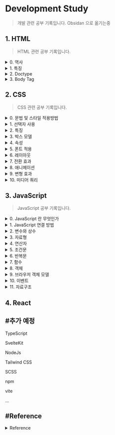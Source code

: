 # Development Study
> 개발 관련 공부 기록입니다.
> Obsidan 으로 옮기는중

## 1. HTML
> HTML 관련 공부 기록입니다.

<details>
<summary>0. 역사</summary>
<br>

| version   | year | contents |
|-----------|------|----------|
| HTML 1.0  | 1991 |팀 버나스리(Tim Berners-Lee)가 발표한 최초의 HTML|
| HTML 2.0  | 1995 |국제 표준으로 제정된 최초의 HTML|
| HTML 3.2  | 1997 |W3C에 의해 제정된 최초의 HTML|
| HTML 4.01 | 1999 |Stylesheet 지원|
| XHTML 1.0 | 2000 |확장성 있는 HTML+XML|
| HTML 5    | 2014 |간결한 코드|

<br>
</details>

<details>
<summary>1. 특징</summary>

>HTML : HyperText Markup Language 의 약자, 태그와 속성으로 구성

- 태그 : HTML 문법을 이루는 가장 작은 단위, 요소(element)와 같은 의미

        홑화살괄호(<>) 사이 태그명 입력
        시작 태그(<>), 종료 태그(</>)의 한 쌍으로 구성
        시작태그에는 속성명과 속성 값이 올 수 있음

        * 빈 태그(Empty Tag) : 시작 태그만 가짐
            - <img>,<br>,<hr> 등

- 속성 : 태그의 의미나 기능을 보충 (속성명은 소문자 권장)

        - class : 같은 유형의 태그를 분류 (CSS .)

        - id : 태그에 유일한 이름 지정, 단 하나의 요소에만 지정 (CSS #, 우선적용)

- 상속 : 태그 위치에 따라 부모, 자식 형제 관계가 형성되며 CSS에 영향을 미침

- 콘텐츠 레벨 요소 :

        - 블록 : 부모 요소의 전체 공간을 차지

        - 인라인 : 콘텐츠의 흐름을 끊지 않고, 요소를 구성하는 태그에 할당된 공간만 차지


<br>
</details>

<details>
<summary>2. Doctype</summary>

>문서형 정의(Document Type Definition)
    
- 사용 목적

        - 다양한 브라우저가 HTML 문서를 동일하게 인식하기 위함
        - 문서간 호환성 향상
        - 미 기입시 Quirks Mode(비표준모드) 상태로 렌더링

- DOCTYPE 선언과 Head 태그 및 속성
    - HTML 4.01 (SGML 기반으로 DTD 참조 필요)
        
            1.최상위 엘리먼트 네임 (Root Element Name)
                * HTML
            2.국제적,공용 || 내부적,제한용 (Public || SYSTEM)
                * Public
            3.ISO공인인증기관 || ISO비공인인증기관 ("+" || "-")
            4.기관명
                *  W3C : 비공인 인증기관
            5.DTD 타입
                - Strict : W3C 권장 문서 타입 (문법을 정확하게 준수하지 않으면 오류)
                    * center, iframe, 새창 띄우기 등 제한
                - Transitional : 호환성 위한 중간단계 문서 타입 (문법에 오류가 있어도 허용)
                - Frameset : Frameset 사용을 위한 태그,속성 추가한 문서 타입 (현재 거의 사용 X)
            6.인코딩언어(ISO)
            7.DTD 참조 문서

    - HTML 5 (최소한의 코드 작성 기반)

            <!DOCTYPE html> 
            <html>
                <head> : 메타데이터 정의 영역
                    <meta> : 항상 head 내부 위치
                        속성
                            - charset : 인코딩 방식 명시 (HTML5에서 추가된 속성)
                                * UTF-8
                            - content : name/http-equiv 속성 관련 값
                            - http-equiv : Http 헤더 제공, 반드시 content 속성이 함께 명시되어야 함
                                * content-type : 인코딩 방식
                                * default-style : 우선 적용 스타일 시트
                                * refresh : 문서 새로고침 간격(리다이렉트)
                                * X-UA-Compatible : 최신 표준엔진 렌더링
                            - name :
                                * application-name : 웹 어플리케이션 이름 정의
                                * author : 문서 저자 정의
                                * description : 웹 페이지 설명
                                * generator : 저작 도구
                                * keywords : 검색 엔진 키워드
                                * viewport : 뷰포트 설정
                                    content
                                        * user-scalable=no : 사용자의 확대보기 허용 여부(yes/no)
                                        * intial-scale=1.0 : 페이지 로딩시 확대비율
                                        * maximum-scale=1.0 : 최대 확대 비율
                                        * minimum-scale=1.0 : 최소 축소 비율
                                        * width=device-width : 플랫폼 가로 크기에 맞춤, 수치를 넣으면 그 수치에 맞게 맞춰짐
                                        * target-densitydpi=medium-dpi : dpi([dots per inch])
                            * HTML5 미지원 속성
                                - scheme : content 속성 해석 스키마 

                    <title> : HTML 문서 제목 지정 (존재하지 않을 경우 HTML 유효성 검사 통과 X)
                                * title이 여러개 일 경우 검색엔진 신뢰성 하락
                                * 툴바, 즐겨찾기, 결과페이지 제목

                    <link> : 외부 소스 관계 정의
                        속성
                            - crossorigin : CORS 요청 처리방식
                                * anonymous : 인증정보 전송 X
                                * use-credentials : 인증정보(쿠키, X.609 인증서, HTTP Basic 인증) 전송
                            - href : 외부 URL
                            - media : 미디어, 장치
                            - type : 미디어 타입
                            - rel : 필수속성, 외부 리소스 연관 관계 명시
                                * alternate : 해당 문서의 대체 버전 링크
                                * author : 문서의 저자
                                * dns-prefetch : DNS 확인 작업 미리 수행
                                * help : 도움말
                                * icon : 아이콘
                                * license : 저작권 정보
                                * next : 다음문서 링크
                                * pingback : 핑백서버 주소
                                * preconnect : 브라우저가 대상 리소스 원본에 미리 연결
                                * prefetch : 브라우저가 대상 리소스를 미리 캐시 (비표준)
                                * preload/preload : 탐색에 사용될 리소스 미리 캐시 (preload : 우선순위 적용)
                                    * as : 콘텐츠 유형 지정
                                * prev : 이전문서 링크
                                * search : 검색 리소스
                                * stylesheet : 스타일시트 (CSS)
                            - sizes : rel="icon"일 경우 크기 설정
                                * 높이 x 너비
                                * any
                            * HTML5 미지원 속성
                                - charset
                                - rev
                                - target

                    <style> : HTML 문서 스타일 정보 정의 (CSS)
                        속성
                            - media
                            - type

                    <script> : 클라이언트 사이드 스크립트 정의 (JavaScript)
                        속성
                            * 외부 스크립트 참조시 사용가능
                                - async : 비동기 실행 (HTML 5 추가)
                                - charset : 인코딩 방식
                                - defer : 페이징 파싱 후 스크립트 실행
                            - scr : 외부 스크립트 파일 URL
                            - type : 미디어 타입
                            * HTML5 미지원 속성
                                -xml:space
                </head>

                <body> : HTML 모든 컨텐츠 영역 정의, 단 하나만 존재 가능
                    * HTML5에서는 body의 모든 속성을 지원하지 않음
                        -alink
                        -background
                        -bgcolor
                        -link
                        -text
                        -vlink
                </body>
            </html>

- Doctype 선언 종류
    * HTML 4.01 Strict
        
            <!DOCTYPE HTML PUBLIC "-//W3C//DTD HTML 4.01//EN" "http://www.w3.org/TR/html4/strict.dtd">
    * HTML 4.01 Transitional
        
            <!DOCTYPE HTML PUBLIC "-//W3C//DTD HTML 4.01 Transitional//EN" "http://www.w3.org/TR/html4/loose.dtd">
    * HTML 4.01 Frameset
        
            <!DOCTYPE HTML PUBLIC "-//W3C//DTD HTML 4.01 Frameset//EN" http://www.w3.org/TR/html4/frameset.dtd">
    * XHTML 1.0 Strict
        
            <!DOCTYPE html PUBLIC "-//W3C//DTD XHTML 1.0 Strict//EN" "http://www.w3.org/TR/xhtml1/DTD/xhtml1-strict.dtd">
    * XHTML 1.0 Transitional
        
            <!DOCTYPE html PUBLIC "-//W3C//DTD XHTML 1.0 Transitional//EN" "http://www.w3.org/TR/xhtml1/DTD/xhtml1-transitional.dtd">
    * XHTML 1.0 Frameset
        
            <!DOCTYPE html PUBLIC "-//W3C//DTD XHTML 1.0 Frameset//EN" "http://www.w3.org/TR/xhtml1/DTD/xhtml1-frameset.dtd">
    * XHTML 1.1
        
            <!DOCTYPE html PUBLIC "-//W3C//DTD XHTML 1.1//EN" "http://www.w3.org/TR/xhtml11/DTD/xhtml11.dtd">
    * HTML5
        
            <!DOCTYPE html>
</details>

<details>
<summary>3. Body Tag</summary>

- 텍스트

        <hn> : 제목, 주제 텍스트 표현
            <h1> ~ <h6> 순으로 중요도 설정
                * 검색엔진의 경우 <h1>부터 단계적으로 검색하며 
                  중간 단계가 없을 경우 검색종료
                  따라서 숫자를 순차적으로 사용해야함

        <p> : 본문의 문단

        <br> : 줄 바꿈

        <strong> : 텍스트 의미 강조, 중첩 가능

        <em> : 글자 기울임

        <ins> : 밑줄

        <del> : 취소선

        <sub> : 아래 첨자

        <sup> : 위 첨자

- 인용구

        <blockquote> : 출처에서 인용한 텍스트
        
        <q> : 짧은 인용문

        * 속성
                cite : 출처 경로

- 그룹

        <div> : 블록 요소 그룹

        <span> : 인라인 요소 그룹

- 목록

        <ul> : 비순서형 목록
            <li> : 목록 내용

        <ol> : 순서형 목록
            <li> : 목록 내용

        <dl> : 정의형 목록
            <dt>용어
            <dd>용어 설명

- 링크와 이미지

        <a> : 링크 생성
            * 속성
                - href : 경로
                    * 불분명한 경로시 href="#"
                - target : 연결 방식
                    _blank : 새 창으로 열림
                    _parent
                    _sefl
                    _top
                - title : 링크 설명

        <img> : 이미지 객체 삽입
            * 속성
                - src : 이미지 경로
                    * 경로 기준 (상대 경로)
                        ./ : 현재 폴더
                        ../ : 상위 폴더
                - alt : 이미지 설명
                    * 웹 접근성 보장

- 폼

        <form> : 폼 양식
            * 속성
                - action : 상호작용할 서버 URL
                - method : 송신 방식
                    * get : 보안 요구 X
                    * post : 보안 요구 정보
        
        <input> : 사용자 입력 정보(id,password) 요소 생성
            * 속성
                - type : 상호작용 요소 종류, 필수 속성
                    * text
                    * password
                    * tel
                    * number
                    * url
                    * search
                    * email
                    * checkbox
                    * radio : 라디오 박스
                    * file : 파일 업로드
                    * button
                    * image : 이미지 버튼, src 속성 사용
                    * hidden
                    * date
                    * datetime-local
                    * month
                    * week
                    * time
                    * range
                    * color
                    * submit
                    * reset
                - name : 서버에 전송될 요소의 이름
                - value : 초깃값

        <textarea> : 여러 줄의 입력 요소
            * 콘텐츠 영역에 초깃값 정의

        <label> : 상호작용 요소에 이름 생성
            * 스크린 리더기 식별 능력 향상 -> 웹 접근성 향상
            * 속성
                - for : 이름
                    => label for 속성과 input id 이름을 같은 값으로 설정

        <fieldset> : 박스 모양의 테두리 생성
            <legend> : 그룹 이름

        <select> : 콤보박스 생성
            * 속성
                - size : 화면 노출 항목 개수
                - multiple : 다중 선택
                - selected : 기본 선택 항목
            <optgruop> : 항목 그룹화
                <option> : 항목
                    * 속성
                        - value : 서버에 전송할 값, 미입력시 텍스트 값 전송
        
        <button> : 버튼 생성
            * input 과 달리 이미지, 태그 포함 가능
            * 속성
                - type 
                    * submit
                    * reset
                    * button

        * 추가 속성
            - disabled : 비활성화
            - readonly : 읽기 전용 (서버에 값 전송)
            - maxlength : 입력 글자 수 제한
            - checked : 요소를 선택된 상태로 표시(checkbox, radio)
            - placeholder : 입력 요소의 힌트

- 표(table)

        <table>
            <caption> : 표 제목
            <col> : 1개의 열 그룹화
            <colgroup> : 2개 이상의 열 그룹화
                * span : [값 = 그룹화 열 개수]
                * 병합과 다름 (주로 스타일 설정)
            <thead>
                <tr> : 행 생성 
                    <th> : 제목 열 생성
            <tfoot>
            <tbody>
                <tr>
                    <td> : 내용 열 생성
            
            *<thead>, <tfoot>, <tbody> => 웹 접근성 향상

        * 속성
            - rowspan / colspan : 셀 병합, [값 = 병합할 셀 개수]
            - scope : 웹 접근성 향상
                * row / col
                * rowgroup / colgroup

- 멀티미디어

        <audio>
            <source src="#" type="audio/wav">
            <source src="#" type="audio/mp3">
            ...

        <video>
            <source>

        * 속성
            - src
            - type : 미디어 타입
                * 웹 지원 형식을 설정 가능 => 웹 접근성 향상
            - controls : 컨트롤 패널

- 시맨틱 태그

        검색 엔진에 맞춰 웹 구조화

        <header>, <nav>, <section>, <article>, <aside>, <footer>, <main> 

* 글로벌 속성

        - class
        - id
        - style
        - title : 추가 정보 (커서를 대면 툴팁 정보 표시)
        - lang
        - hidden : 화면에서 감춤
        - data-* : 커스텀 속성
</details>

## 2. CSS
> CSS 관련 공부 기록입니다.

<details>
<summary>0. 문법 및 스타일 적용방법</summary>

- 형식

        선택자 { 속성 : 값; }

- 적용 방법
    - 내부 스타일 시트

            <style>

            </style>

    - 외부 스타일 시트

            <link rel="stylesheet href="파일경로.css">

    - 인라인 시트

            <태그 style="css 코드">

</details>


<details>
<summary>1. 선택자 사용</summary>

- 전체 선택자

        * {
            /* code */
        }

- 태그 선택자

        태그명 {
            /* code */
        }

- 아이디 선택자

        #id속성{
            /* code */
        }

- 클래스 선택자
        
        .class{
            /* code */
        }
    
- 기본 속성 선택자

        [속성=값]{
            /* code */
        }

        * 아이디, 태그 선택자와 함께 사용가능
        * 값에는 문자열이 올 수 있음

- 조합 선택자
    - 그룹 선택자

            선택자1, 선택자2, ... {
                /* code */
            }

    - 자식 선택자

            부모 선택자 > 자식 선택자 {
                /* code */
            }

    - 하위 선택자

            선택자1 선택자2 ... {
                /* code */
            }

    - 인접 형제 선택자

            이전 선택자 + 대상 선택자 {
                /* code */
            }

    - 일반 형제 선택자

            이전 선택자 ~ 대상 선택자 {
                /* code */
            }

- 가상 요소 선택자
    
            기준 선택자 :: 가상 요소 선택자 {
                /* code */
            }

    
    * 종류
        
            ::before : 콘텐츠 앞의 공간
            ::after : 콘텐츠 뒤의 공간

- 가상 클래스 선택자    
            
            기준 선택자 : 가상 클래스 선택자 {
                /* code */
            }
    * 종류
        - 링크

                :link : 한번도 방문하지 않은 링크일 때
                :visited : 한 번 이상 방문한 링크일 때
        - 동적
                
                :hover : 요소에 마우스를 올릴 때
                :active : 요소를 마우스로 클릭하는 동안
        - 입력

                :focus : 입력 요소(input, textarea)에 커서 활성화시
                :checked : 체크박스 표시될 경우
                :disabled : 상호작용 요소 비활성화시
                :enabled : 상호작용 요소 활성화시
        - 구조적 가상클래스

                E:first-child
                E:last-child
                
                E:nth-child(n) : E 요소가 부모 요소의 n번째 자식일 때
                E:nth-last-child(n) : E 요소가 부모 요소의 뒤에서부터 n번째 자식일 때
                
                E:first-of-type
                E:last-of-type

                E:nth-of-type : 부모 요소의 n번째 자식 요소
                E:nth-of-last-type : 부모 요소의 뒤에서부터 n번째 자식 요소
</details>


<details>
<summary>2. 특징</summary>

- 적용 우선순위
    
        기본 스타일 시트보다 사용자 정의 스타일이 우선
        단계적 적용(마지막 스타일만 적용)

- 개별성 규칙

| 선택자           | 예시 | 점수 |
|-----------------|------|-----|
| 전체 선택자      | * |0|
| 태그 선택자      | div, p, h1 |1|
| 가상 요소 선택자 | ::before |1|
| 클래스 선택자    | .box |10|
| 가상 클래스 선택자 | :hover |10|
| 아이디 선택자    | #title |100|
| 인라인 스타일    | style="color:red" | 1000 |
| !important      | color:blue !important; | 10000|

- 상속(inherit)

- 단위
    - 절대 단위

            px(pixel)

    - 상대 단위 

            - % : 상위 요소값의 상대적 크기
            - em : 부모요소 텍스트에 대한 상대적 크기
            - rem : html 태그에 대한 상대적 크기 
                [ html 텍스트 크기 = 16px = 1rem ]
            - vw : 뷰포트 너비에 대한 상대적 크기
            - vh : 뷰포트 높이에 대한 상대적 크기

- 색상
        
        - rgba (red, green, blue, alpha)
        - HEX #RRGGBB
</details>


<details>
<summary>3. 박스 모델 </summary>
<br>
<img
src="https://images.velog.io/images/realryankim/post/6ed03b0b-f9f5-429f-a5e4-debe15c088ed/css-box-model.png"
alt="박스모델"
width=700
height=370><br><br>

- margin : 블록 외부 여백

        * 형식
        - margin-top/right/bottom/left
        - margin : <top> <right> <bottom> <left>
                   <top & bottom> <right & left>
                   < top & right & bottom & left>
        
        * margin collapse : 인접 margin 중 더 큰 값으로 통일
        * margin : auto 일 경우 뷰포트 기준 요소를 센터로 정렬

- border : 테두리

        * 형식
        - border : <width> <style> <color>
            <style>
                * none
                * hidden
                * solid
                * double
                * dotted
                * dashed
                * groove
                * ridge
                * inset
                * outset

- padding : 요소 내부 여백

        * margin 과 형식 동일

- content : 태그 사이에 작성된 내용
        
        * 형식
        - width / height

* width / height 특징

        박스 모델 내 콘텐츠가 없으면 width/height 제대로 적용 X

        웹 브라우저가 화면을 렌더링할 때 border + padding + content 영역의
        모든 너비와 높이를 종합적 계산하여 블록에 할당
        따라서 다음 속성을 사용

        - box-sizing : <속성>
            * 속성
                - content-box
                - border-box : border 너비/높이에 맞게 컨텐츠 영역 조절

* 박스 모델의 성격

        - 블록 : 항상 페이지의 모든 너비를 차지 (줄 바꿈)
            - 적용 가능 속성 : width/height, margin/padding
                * <hn>, <p>, <div>

        - 인라인 : 너비를 콘텐츠 크기만큼 차지
            - 적용 가능 속성 : margin/padding 의 왼쪽,오른쪽 방향
                * <a>, <span>, <strong>
        
        - 인라인 블록 : 너비를 콘텐츠 크기만큼 차지 + 블록의 성격(width/height 적용)
                * <img>

        * 다음 속성으로 변경 가능
        - display: <속성>
            * 속성
                - block
                - inline
                - inline-block

</details>


<details>
<summary>4. 속성</summary>
<br>
<img
src="https://velog.velcdn.com/images/wlgp1335/post/f8b664d2-1a73-4a3c-a6fd-a5fadb590f3a/image.png" 
alt="텍스트 상세" 
width=700
height=370><br><br>

- 텍스트
    - 폰트

            - font-family : <글꼴1>, <글꼴 유형>
                * 글꼴 유형 : 글꼴을 불러오지 못 할 경우 텍스트가 해당 형태로 나타남 => 사용자 경험 유지
                    - serif
                    - sans-serif
                    - monospace
                    - fantasy
                    - cursive
            - font-size : <크기> [초기 값=16px]
            - font-weight : <굵기 숫자(100~900)> | <키워드>
                * 키워드
                    - lighther
                    - normal : 400
                    - bold : 700
                    - bolder
            - font-style : <글꼴 속성>
                * 속성
                    - normal
                    - italic : 이탤릭체
                    - oblique : 기울임꼴
            -font-variant : <속성>
                * 속성
                    - normal
                    - small-caps : 텍스트를 크기가 작은 대문자로 변환
    
    - 스타일

            - text-align : <속성>
                * 속성
                    - left / center / right
                    - justify : 양쪽 정렬(브라우저 크기에 맞춰 텍스트 사이 간격 늘림)
            - text-decoration : <속성>
                * 속성
                    - none
                    - line-through
                    - overline / underline
            - letter-spacing : <자간>
            - line-height : <텍스트 높이>

- 배경 (padding/content)
 
        -background-color : <색상값>
        -background-image : url('이미지 경로')
            * 반드시 배경 너비/높이 지정
            * 이미지 사이즈와 너비/높이가 다를 경우 잘리거나 반복됨
        -background-repeat : <속성>
            * 속성
                - no-repeat
                - repeat-x
                - repeat-y
                - repeat
                - round : 이미지 크기 자동 조절
                - space : 이미지 잘리지 않음
        -background-size : <속성>
            * 속성
                - auto : 이미지 크기 유지
                - cover : 이미지 종횡비 유지하며 크기 조절(배경 크기에 딱 맞게)
                - contain : 이미지 종횡비 유지하며 크기 조절
                            (가로 세로중 한 방향이 맞으면 멈춤, 못 채운 부분 반복)
                - 너비 높이
        -background-position : <x> <y>
            * 속성
                - <x> : left / center / right
                - <y> : top / center / bottom
                - px, %
        -background-attachment : <속성> 이미지 스크롤 형식
            * 속성
                - local : 웹 브라우저와 함께 스크롤
                - scroll : 요소 고정, 브라우저 스크롤
                - fixed : 요소, 브라우저 고정

- 위치
    
        - position : <속성>
            * 속성
                - static : 기본 흐름
                - relative : 기본 흐름 따라 배치하지만 좌표 속성 사용
                    * top / right / bottom / left
                - absolute : 절대 좌표 위치
                    * top / bottom 속성 미 지정시 원래 위치에서 x축으로만 이동
                    * 원래 요소의 공간을 빈 공간으로 인식
                - fixed : 뷰포트 기준 절대 좌표 위치
                - sticky : 일정 좌표까지 기본흐름 이후 fixed

        - z-index : <정수>
            * 나중 요소가 앞에 표시
            * 정수 값이 클 수록 위에 표시
</details>


<details>
<summary>5. 폰트 적용</summary>

- 텍스트 폰트

        - Google Font 등 웹 폰트를 제공하는 사이트에서 @import 하여 사용

- 아이콘 폰트

        - Font Awesome 등 아이콘을 제공하는 사이트에서 라이브러리를 다운받거나
          CDNJS 방식으로 연결 후 아이콘 <i class> 를 복사하여 HTML에 붙여넣음

</details>


<details>
<summary>6. 레이아웃</summary>

- float : 대상 요소를 공중에 띄움(인라인 성격), 대상의 위치를 빈 공간으로 인식

        - float : <속성>
            * 속성
                - none
                - left / right
            * width 미 지정시 콘텐츠 만큼 너비 조절
            * float 으로 지정된 자식 요소는 부모 요소가 인식 X
        
        - clear : <속성> => 이전 요소의 float 속성 해제
            * 속성
                - left / right / both
            * 부모 요소가 float 자식 요소를 인식하는 법
                .container::after{
                    content: "";
                    display: block;
                    clear: both;
                }

- flex : 1차원 방식 레이아웃
    - flex layout

            - display : flex

                * flex 선언된 블록 컨텐츠의 정렬은 다음과 같음
                    - justify-content: center (row)
                    - align-items: center (column)
                    * flex 아닌 경우 -> margin : auto 등으로 적용가능
                    * flex 는 1 줄에 몇 개의 content 가 오는 것을 정의 X
            - flex-direction : <속성>
                * 속성
                    - row : 왼쪽 -> 오른쪽
                    - reow-reverse : 오른쪽 -> 왼쪽
                    - column : 위 -> 아래
                    - coloumn-reverse : 아래 -> 위
            - flex-wrap : <속성> -> 플렉스 아이템이 컨테이너를 벗어날 경우
                * 속성
                    - nowrap : 무시(컨테이너 뚫고 나감)
                    - wrap : 영역을 벗어나면 줄 바꿈
                    - wrap-reverse : wrap의 역 방향으로 줄 바꿈(기본 값일 때 위로 줄이 올라감)
            - flex-flow : <direction> <wrap>
    
    - flex layout 정렬

            - justify-content : <속성> -> 주 축 방향 정렬(row)
                * 속성
                    - flex-start : 주축 방향 시작
                    - flex-end : 주축 방향 끝
                    - center : 중앙
                    - space-between : 플렉스 아이템 간격 균일(양 끝 간격 X)
                    - space-around : 플렉스 아이템 둘레 균일 (한 아이템 양쪽 둘레 균일)
                    - space-evenly : 플렉스 아이템 사이와 양 끝 간격 균일 (IE, edge 동작 X)

            - align-items : <속성> -> 교차 축 방향 정렬 (column)
                * 속성
                    - stretch : 교차축 방향 아이템 너비/높이가 블록 크기에 맞게 확대
                    - flex-start 
                    - flex-end
                    - center
                    - baseline
            - align-content : <속성> -> wrap 속성으로 2줄 이상일 때 사용
            - align-self : <속성> -> 단일 정렬



- grid : 2차원 방식 레이아웃 ( row / column 같이 사용 )
<img
src="./static/images/grid.jpg"
alt="grid"
width=700
height=370>

- grid layout

        - display : grid
            * 해당 속성 지정 요소가 그리드 컨테이너
        
        - grid-template-columns : <1열값> <2열값> ...
        - grid-template-rows : <1행값> <2행값> ...
            * 값으로 행/열의 크기 결정
            * repeat(), minmax() 함수 사용 가능

        - row-gap : <크기>
        - column-gap : <크기>

- grid 정렬

        - align-items : <속성> -> Y축 정렬
            * 속성
                - stretch
                - start
                - center
                - end
        - align-self

        - justify-items : <속성> -> X축 정렬
        - justify-self

        - place-items : <align-items> <justify-items>
        - place-self : <align-self> <justify-self>

- grid 배치

        - grid-template-areas : <이름>
            * 이름 예시
                "header header header"
                "sidebar content content"
                "footer footer footer"
        - grid-area : <행/열 이름>
            * grid-template-area 로 정한 이름을 부여
            * 코드 예시
                #header {
                    grid-area : header
                }

- grid 아이템 배치 

        - grid-column-start : <start grid number>
        - grid-column-end : <end grid number>
            * 그리드 넘버로 구분

        - grid-row-start
        - grid-row-end

        - grid-column : <start> <end> || <start>/span <열 개수>
        - grid-row : <start> <end> || <start>/span <행 개수>

</details>

<details>
<summary>7. 전환 효과</summary>

- Transition : 가상 클래스 선택자 등에 의해 기존 속성 값이 변경

        - transition-property : <속성 값> -> 전환 효과
            * 속성
                - none
                - all
            * 전환 가능한 속성이 정해져 있음
        - transition-duration : <시간> -> 전환 효과 지속 시간
        - transition-delay : <지연 시간>
        - transition-timing-function : <속성> -> 전환 효과의 진행 속도
            * 속성
                - linear : 일정
                - ease : 빨라지다가 느려짐
                - ease-in : 느리다가 점점 빨라짐
                - ease-out : 빠르다가 점점 느려짐
                - ease-in-out : 느리다가 빨라졌다가 느려짐
                - cubic-bezier : 사용자 정의 속도
                    * 개발자 도구에서 속도 조절

</details>


<details>
<summary>8. 애니메이션</summary>

- @keyframes 정의하여 실행

        - @keyframes <키 프레임명>{
            0%{ /* 시작 코드 */ }
            n%{}
            100%{ /* 종료 코드 */ }
            }

        - @keyframes <키 프레임명>{ 
            from{ /* 시작 코드 */ }
            to{ /* 종료 코드 */ }
            }

- 키 프레임명 지정 및 속성

        - animation-name : <키 프레임명>
        - animation-duration : <지속 시간>
            * 키 프레임, 애니메이션 네임, 듀레이션은 필수 (없으면 동작 X)
        - animation-delay : <지연 시간>
        - animation-fill-mode : <속성> -> 애니메이션 종료 시점의 상태 설정
            * 속성
                - none : 
                    실행 전 : 시작 지점 스타일 적용X 대기
                    실행 후 : 실행 전 스타일 적용 상태로 돌아감
                - forwards :
                    실행 전 : 시작 지점 스타일 적용X 대기
                    실행 후 : 종료 지점 스타일 적용 상태로 대기
                - backwards
                    실행 전 : 시작 지점 스타일 적용O 대기
                    실행 후 : 실행 전 스타일 적용 상태로 돌아감
                - both
                    실행 전 : 시작 지점 스타일 적용O 대기
                    실행 후 : 종료 지점 스타일 적용 상태로 대기
        - animation-play-state : <속성> -> 애니메이션 재생 상태 지정 (실행 도중 조작 가능 with JS)
            * 속성
                - paused
                - running
        - animation-diretion : <속성> -> 진행 방향
            * 속성
                - normal : 키 프레임 정의 순서(from -> to)
                - reverse
                - alternate : 홀수 번째 normal, 짝수 번째 reverse
                - alternate-reverse : 홀수 번째 reverse, 짝수 번째 normal
        - animation-timing-function

</details>


<details>
<summary>9. 변형 효과</summary>

- 요소의 크기 변경, 위치 이동, 회전

        - transform : <함수>
            * 함수
                - translate(x,y) : 현 위치에서 x, y 축 만큼 이동
                - translateX(n)
                - translateY(n)

                - scale(x,y) : x, y 축 만큼 확대/축소
                - scaleX(n)
                - scaleY(n)

                - skew(xdeg, ydeg) : x, y 각도 만큼 기울임
                - skewX(deg)
                - skewY(deg)

                - rotate(deg) : deg 만큼 회전
                    * deg > 0 -> 시계방향 회전
                    * deg < 0 -> 반시계방향 회전

- 기준점 변경

        - transform-origin : <x> <y> -> 변형 기준점 변경
            * 속성
                - x : left / center / right
                - y : top / center / bottom

</details>


<details>
<summary>10. 미디어 쿼리</summary>

- 반응형 웹(responsive web)을 만드는 주요 기술

        사이트에 접속하는 미디어 타입, 특징, 해상도에 따라 다른 스타일 속성을 적용하는 기술

- 뷰포트(viewport) : 웹 페이지가 접속한 기기에서 보이는 실제 영역 크기

        * HTML 문서는 어떤 기기에서 접속하더라도 980px 크기 기준으로 보여줌
          따라서 HTML의 metadata 를 설정해야 함
          <meta 
          name="viewport
          content="width=device-width,
          initial-scal=1.0">
        
        * 메타 content 속성 값
            - width / height
            - initial-scale : 초기 배율
            - minimum-scale : 최소 축소 비율 [ 기본값 = 0.25 ]
            - maximum-scale : 최대 확대 비율 [ 기본값 = 5.0 ]
            - user-scalable : 뷰포트 확대/축소 여부 ( yes || no )

- 미디어 쿼리 문법

        @media 
        < not | only >  
            - not : 뒤의 모든 조건 부정
            - only : 미디어 쿼리 지원 기기만 해석
        < mediatype > : 미디어 타입
            - all : 모든 기기 ( 기본 값 )
            - print : 인쇄 장치
            - screen : 컴퓨터 화면 장치, 스마트 기기
            - speech : 스크린 리더기, 보조 프로그램
        and  : mediatype 생략하지 않으면 다음에 and 연산자 필수
        ( <media feature> ) : 미디어 조건
            - min-width : 미디어 쿼리 적용 하한값( 최소 너비 ~ )
            - max-width : 미디어 쿼리 적용 상한값( ~ 최대 너비 )
            - orientation :
                * portrait : 세로모드, 세로 높이 > 가로 너비
                * landscape : 가로모드, 가로 너비 > 세로 높이
        < and | or | not > 
        ( <media feature> ) {
            /* CSS 코드 */
        }

</details>

## 3. JavaScript
> JavaScript 공부 기록입니다.

<details>
<summary>0. JavaScript 란 무엇인가</summary>
    
- JavaScript 

        웹 페이지에서 복잡한 기능을 구현할 수 있도록 하는 스크립팅 언어
        동적으로 콘텐츠를 바꾸고, 멀티미디어를 제어하고, 애니메이션을 추가 가능
        
        자바 스크립트 엔진 (가상머신) 이 내장된 프로그램이 실행 가능
	    엔진이 스크립트를 읽고(파싱) 기계어 전환(컴파일)

        * 자바스크립트 엔진 종류
	        - Chrome / Opera - V8
	        - SpiderMonkey - Firefox
	        - ChakraCore - Microsoft Edge
	        - SqulrrelFIsh - Safari

        자바스크립트는 인터프리터를 사용
        모던 자바스크립트는 JIT 컴파일 기술을 사용하여 성능 향상
        수정하려는 HTML, CSS 보다 자바스크립트가 먼저 불러와질경우 오류 발생
        스크립트를 별도의 파일로 저장할 경우 브라우저가 스크립트를 다운받아 캐시로 저장 -> 성능 향상, 트래픽 절약

- 특징

	    - 스크립트 tag 내에 src 속성이 있으면 태그 내부의 코드는 무시

	    - 줄바꿈시 세미콜론 자동 삽입 그러나 대괄호 [] 앞 등에는 세미콜론 자동삽입 X -> 세미콜론 사용 권장

        - 엄격모드 : 
                ES5에서 기존 기능 일부 변경되며 하위 호환성 문제 발생
                기본 모드에서는 변경사항 대부분 비활성화, 엄격모드 사용시 변경사항 활성화

                * 모던 자바스크립트는 클래스/모듈을 제공
                -> 엄격모드가 자동 적용	

                * 사용법
                    use strict
                    
                    * 스크립트 최상단 또는 함수 본문 맨 앞에 올 수 있음
                    * 함수 내에 위치시 해당 함수만 적용

- 제약 사항

    	특정 조건이 아닐 경우 디스크에 저장된 파일을 읽지 못함
	    => 동동일 출처 정책(SOP, Same Origin Policy)

- ECMA-262 명세서
    >https://www.ecma-international.org/publications-and-standards/standards/ecma-262/

- 호환성
    >http://caniuse.com

- API

        Application Programming Interface

        개발자가 직접 구현하기는 어렵거나 불가능한 기능들을 미리 만들어서 
        클라이언트 사이드 자바스크립트에 제공하는 것

    - 3rd party APIs
        - Twitter API
        - Google 지도 API
    - Brouser API
        - DOM API 
        
                HTML 콘텐츠를 추가, 제거, 변경하고, 동적으로 페이지에 스타일을 추가하는 등 
                HTML/CSS를 조작하는 API

        - Geolocation API

                지리 정보 API

        - Canvas / WebGL API

                2D, 3D 애니메이션 그래픽

        - HTMLMediaElement / WebRTC 
        
                오디오, 비디오 API

- 브라우저 보안

        각각의 브라우저 탭은 코드를 실행하기 위한 독립적인 그릇
        따라서 각각의 탭은 분리되어 다른 사이트에 직접적인 영향을 주기 어려움

- Server Side vs Client Side

    - Server Side Code 

            서버에서 실행 결과를 처리하여 브라우저가 이를 다운로드하여 화면에 출력
            자바스크립트는 Node.js 환경에서 서버 사이드 언어로 사용 가능

    - Client Side Code

            사용자의 컴퓨터에서 코드를 처리하고 브라우저가 실행하는 코드
            자바스크립트는 React 환경에서 클라이언트 사이드 코드로 동작


- 가비지 컬렉션
        
        자바스크립트는 도달가능성(reachbility) 개념을 사용하여 메모리 관리 수행, 도달할 수 없는 값은 가비지 컬렉터가 삭제
        Root<global> 에서 시작해서 도달할 수 없는 경우 삭제 (외부로 나가는 참조는 영향X)

	
	* mark and sweep 알고리즘

            가비지 컬렉터가 루트 정보를 수집하고 mark(기억)
            루트가 참조하는 모든 객체와 그 객체들이 참조하는 객체 모두들 mark
            mark된 객체는 방문하지 않고 모든 객체를 방문할때까지 반복
            makr 되지 않은 객체는 메모리에서 삭제

	* 가비지 컬렉터 최적화 기법

            - 세대별 수집(generational collection) 
            - 점진적 수집(incremental collection) : 작업분리
            - 유휴시간 수집(idle-time collection) : CPU 유후상태일때만 실행

        [V8 Garbage-Collection](https://jayconrod.com/posts/55/a-tour-of-v8-garbage-collection)

- 디버깅

        chrome 개발자도구 source 탭 활용
        
        * debugger => breakpoint 설정

- 테스트 자동화 
 
	- BDD(Behavior Driven Development) : 테스트, 문서, 예시를 한데 모아놓은 개념
        
    - 관련 라이브러리

            Mocha : 테스트 프레임워크(describe, it 등 테스팅 함수 제공)
            Chai : 다양한 assertion 제공
            Sinon : 함수의 정보 제공

    * 예시

            describe( "함수이름", function() ) {
                it("유스케이스 설명", function(){
                    assert.equal(함수이름(인수), value2) -> 함수 반환값과 value2가 같으면 에러 없이 실행
                });
                ...
            }

            * describe 는 중첩하여 사용가능		
            * it.only() 사용하면 해당 블록만 테스트		

            - before ( ) : 테스트 시작 전 괄호 안 내용 실행
            - after ( ) :
            
            - beforeEach ( ) : 매 it이 실행전 실행
            - afterEach ( ) :


- 바벨, 폴리필

        바벨 :  트랜스파일러 => 모던 자바스크립트를 구 표준을 준수하는 코드로 변환
	        * Webpack 은 자동으로 트랜스파일러 동작

        폴리필 :  브라우저가 지원하지 않는 자바스크립트 코드를 지원 가능하도록 변환한 스크립트
            - core js
            - polyfill.io

<!-- API/보안 정보는 나중에 추가로 공부할 것 -->
<!-- 간략한 내용들 추가 작성 필요 -->

</details>

<details>
<summary>1. JavaScript 연결 방법</summary>

- 내부 스크립트

        HTML 파일 내에서 <script> 태그 영역에 자바스크립트 코드 작성

- 외부 스크립트

        <script> 태그의 src 속성을 이용하여 연결

* 스크립트 로딩 전략
<img src="https://developer.mozilla.org/ko/docs/Learn/JavaScript/First_steps/What_is_JavaScript/async-defer.jpg"
alt="스크립트 로딩 전략"
height=300>

        1. <body> 태그 내 위치시 <body> 종료 태그 바로 전에 사용
            ->
                HTML DOM을 모두 불러오기 전에는 스크립트의 로딩과 분석이 완전히 중단
                많은 스크립트를 포함하는 대형 사이트에서는 성능이 저하될 수 있음

        2. 외부 스크립트 <script> 태그에 defer / async 특성 추가
            * 예시
                <script src="script.js" defer></script>
            ->
                async : 
                    스크립트를 가져오는 동안 페이지 로딩을 중단하지 않음
                    스크립트 다운로드가 끝나면 바로 스크립트가 실행되며 실행 도중에는 페이지 렌더링이 중단
                    스크립트의 실행 순서를 보장할 방법은 없음 
                    따라서 async는 다른 스크립트에 의존하지 않는 독립 스크립트에 사용 가능
                    * 다수의 백그라운드 스크립트를 최대한 빠르게 불러와야 할 때 사용

                defer :
                    페이지 내에 배치한 순서대로 페이지를 부르며 
                    페이지 콘텐츠를 모두 불러오기 전까지는 자바스크립트를 실행하지 않음
                    페이지 요소를 수정하거나 추가하는 등 DOM 작업을 기대하는 스크립트에 유용
                    * 스크립트 순서를 맞출 경우 효과적인 방법
        
        3. 브라우저 DOMcontentLoaded 이벤트 수신
            * 예시
                document.addEventListener('DOMContentLoaded', () => {
                    ...
                });



</details>

<details>
<summary>2. 변수와 상수</summary>

- 변수(Variant)
    - 문법

            키워드(keyword) : 역할이나 기능이 정해진 단어[=예약어(reserved word)]
            식별자(identifier) : 자바스크립트 변수, 함수 등에 부여되는 이름
                * var, let, const 와 함께 사용시 변수명
                * 식별자 규칙
                    키워드는 식별자로 사용할 수 없음
                    첫 글자는 영무 소문자, 언더바, $ 만 가능
                * 관용 규칙
                    변수명 : 카멜 표기법
                    함수명 : 파스칼 표기법
                
            연산자(operator) : 연산작업 기호
            표현식(expression) : 평가(evaluation)되어 하나의 값(value)을 만드는 식
            값(value) : 더 이상 평가할 수 없는 데이터
            세미콜론(semicolon) : 하나의 문법(statement)이 끝났음을 의미
    
    - 변수 선언 키워드
        
            - var
            - let : ES6에서 추가된 키워드
                ->
                    * 변수명 중복 불가능
                    * 호이스팅(Hoisting)되지 않음
                        * 호이스팅 : 
                            var 키워드로 변수 선언, 할당시 변수 선언을 자바스크립트의 스코프(scope) 맨 위로 올려 실행
                    * 일부 브라우저 지원 X

- 상수(Constant)

    - 상수 선언 키워드

            - const : ES6에서 추가된 키워드, 선언 뒤 재할당 불가
    
    
</details>

<details>
<summary>3. 자료형</summary>

> 동적 타입 언어 : 변수에 저장되는 값의 타입을 언제든지 변경 가능

- 기본 자료형(Primitive)
    
    - 문자열(String) : 따옴표( " 또는 ' )로 둘러싸인 값

            - + : 문자열 연결 연산자
                * 예시
                    let string = "문자열" + "더하기";
            - 이스케이프 문자열 :
                - \' : 작은 따옴표
                - \" : 큰 따옴표
                - \n : 줄바꿈
                - \ㅅ : 수평 탭
                - \\ : 역슬래시
            - 템플릿 문자열 : ES6에서 추가된 방식, 백 틱(``)으로 문자열 정의
                * 특징
                    - Enter시 줄 바꿈 적용
                    - ${} 문법을 이용해 문자열에 변수, 식 삽입 가능
            - 인덱스 [] 로 문자열 찾기 가능

        - 문자열 메소드 : 문자열도 객체이므로 메소드, 속성 사용 가능

                - length : 문자열 길이
                - indexof("문자열") : 문자열 해당 인덱스, 못 찾으면 -1 반환
                - slice(start index,end index) : 슬라이싱
                - toLowerCase() : 대문자로 변경
                - toUpperCase() : 소문자로 변경
                - replace("바꿀 문자열","바뀔 문자열")
                - split("자를 문자열") : 문자열을 자를 문자열 기준으로 나누어 배열로 저장

                * 문자열 비교시 우선 유니코드 기준으로 비교, 또는 문자열의 길이가 큰 쪽을 크다고 지정
    
    - 숫자형(number) : 자바스크립트는 정수, 실수를 구분하지 않고 하나의 숫자형으로 취급

            자바스크립트는 수학 연산시 에러를 발생하지 않음
                - Infinity, -Infinity : 무한대
                - NaN : 계산 중 오류

            * 실수를 부동 소수점 방식으로 처리하는 것은 동일

    - BigInt : (2^53-1)보다 큰 수, 또는 -(2^53-1)보다 작은 수
		
		    * 정수 끝에 n을 붙이면 BigInt 자료형

    - 논리형(boolean) : ture, false

    - undefined : 메모리에 데이터가 할당되지 않은 경우의 임시 데이터

    - null : 의도적으로 메모리에 공간을 비워 둠

    - 심볼(symnbol) : 유일한 식별자를 만들 때 사용

            심볼은 유일성을 보장, 심볼의 설명은 영향을 주지 않는 이름표의 역할

            * 심볼은 문자형으로 자동 형 변환 X

            - 사용법
                let id = Symbol("id");
                let user = {
                    name: "John",
                    [id]: 123 // "id": 123은 안됨
                };
                
                -> id는 "id"라는 설명이 붙은 심볼, 대괄호를 통해 심볼으로 프로퍼티 생성 가능
            
        * 심볼형 프로퍼티 숨기기 원칙(hiding symbolic perperty)

                키가 심볼인 프로퍼티는 for ..in 반복문에서 배제
                외부 스크립트/라이브러리는 심볼형 키를 가진 프로퍼티에 접근 X
                단 Object.assign 으로 객체 복사시 심볼 프로퍼티도 함께 복사

        - 전역 심볼 레지스트리(Global Symbol Registry) : 이름이 같은 심볼 객체에 접근 가능

                * 예시
                    let id = Symbol.for("id"); // id 인 심볼이 없으면 생성(전역 심볼)
                    let id2 = Symbol.for("id"); // id 인 심볼 접근
                    alert(id == id2); // true

        - 심볼 메서드
        
                - Symbol.decription : 심볼의 이름 출력
                - Symbol.for(key) : 이름이 key인 심볼을 찾음(없으면 생성)
                - Symbol.keyFor(sym) : 심볼 sym의 이름을 찾음(전역심볼이 아니면 undefined)

- 참조 자료형(Reference)
    
    - 객체(object)
        
        - 배열(array) : 복수의 데이터 정의, 인덱스로 접근 가능
            
                * 모든 자료형을 정의 가능

                * 예시
                    let array = ['abc',10,true,null,[],{},function()];

            - 배열 메소드 

                    - length
                    - join("붙일 문자열") : 배열을 문자열로 저장
                    - toString : 배열을 문자열로 저장(항상 "," 사용)
                    - push() : 배열 끝에 원소 추가
                    - pop() : 배열 끝에 원소 제거
                    - unshift() : 배열 앞에 원소 추가
                    - shift() : 배열 앞에 원소 제거

        - 객체 리터럴 : Key,Value 의 한 쌍으로 이루어진 속성(Property)로 이루어짐, 중괄호 {} 사용
        
                * Key 인덱스 및 마침표(.)로 Value에 접근 가능

                * 예시
                    let score={
                        korean:80;
                        english:90;
                    };

                    console.log(score.korean);
                    console.log(score['korean']);

        - 함수(function)

- typeof(변수명)

        변수의 자료형 확인 가능한 메소드
    
        * typeof null => object //하위 호환성을 위한 언어 자체의 오류
        * typeof alert => function //함수형이란건 존재하지 않지만 규칙에 의해 function으로 출력

* 자료형 변환 예시

    * 숫자형-문자형 변환

            - alert -> 전달받은 모든 값을 문자열로 자동 변환
            - 수학 관련 표현식( 나누기 등)에서 문자열은 숫자형으로 변환
                -> 단 이항 연산자 + 사용시 피연산자 중 하나라도 문자열이면 모두 문자열로 변환
		
            * 예시
                "" +1+0 => "10"
                "" -1+0 => -1
                "  -9  " + 5 => "  -9  5"
                "  -9  " - 5 => -14
                " \t \t " - 2 => -2 //공백 제거

    		- 단항 연산자 + 와 숫자가 아닌 피연산자 사용시 명시적 숫자형 변환 ( Number()와 같음 )
		
            * 예시
                let apples = "2";
                let oranges = "3";
                alert( +apples + +oranges ); // 5

                let a = +prompt("덧셈할 첫 번째 숫자를 입력해주세요.", 1);
                let b = +prompt("덧셈할 두 번째 숫자를 입력해주세요.", 2);
                alert(a + b); // 3

	* 명시적 숫자형 변환

            - undefined => NaN
            - null => 0
            - true/false => 1/0
            - 문자열 => 처음/끝 공백 제거, 제거후 문자열 없으면 0, 숫자가 아닌 값을 변환하려하면 NaN 출력 
            
            * 예시
                    Number("숫자가아닌 값") 	
        
	* 명시적 Boolean 형 변환

            - 0, null, undefined, NaN, "" => false
            - "0", " ", 그 외 값 => true  

    * 객체의 자동 형 변환

            객체 논리 평가시 true 반환 => 객체는 숫자형 또는 문자형으로만 변환
            
            - 문자열 변환 : alert(), +
            - 숫자형 변환 : ==, +, >, -, ...

            - 형 변환 알고리즘
                1. 객체에 obj[Symbol.toPrimitive](hint)메서드가 있는지 찾고, 있다면 메서드를 호출
                    * Symbol.toPrimitive : 목표 자료형 명명
                    * hint : "String", "number", "default"
                        -> obj.toString() 또는 obj.valueOf() 호출
                            - toString() : 문자열 "[objcet Objcet]" 반환
                            - valueOf() : 객체 자신 반환
                    => 단, 명시된 자료형으로의 형 변환을 보장하지 않음(객체가 아닌 원시값을 반환하는 것은 보장)

                2. 메서드가 없다면 hint를 참조

            * 예시
                let user = {
                    name: "John",
                    money: 1000,
                    // hint가 "string"인 경우
                    toString() {
                        return `{name: "${this.name}"}`;
                    },
                    // hint가 "number"나 "default"인 경우
                    valueOf() {
                        return this.money;
                    }
                };
                alert(user); // toString -> {name: "John"}
                alert(+user); // valueOf -> 1000
                alert(user + 500); // valueOf -> 1500

</details>

<details>
<summary>4. 연산자</summary>

- 연산자(operator)
    - 산술 연산자 

            이항 산술 : +, -, *, /, &, **
            단항 산술 : ++, --
            단항 부정 : -
    
    - 대입 연산자

            대입 : =
            복합 대입 : +=, -=, *=, /=, %=, **=

    - 비교 연산자 : true / false 반환

            ==, !=, <, <=, >, >=

            * 자바스크립트 연산자 비교

                1. 동등( ==, != ) vs 일치( ===, !== ) :
                    동등 연산자 : 자료형에 상관없이 값이 같으면 true 반환
                    일치 연산자 : 자료형과 값이 모두 같으면 true 반환

                * null 과 undefined 는 커플 취급
                    null == undefined // true 
                    null === undefined // false
                    null == 0 // false 
                    => null / undefined 은 동등비교(==)시 형 변환 X
	
	            * null / undefined 비교(<,>,>=,<=)시 형 변환
                    null => 0
                    undefined => NaN
                    
    - 논리 연산자

            &&, ||, !

            * 빈 문자열(""), undefined, null, 0 는 false

            	OR :
                    단락 평가 : truthy 를 만나면 나머지 값을 검사 하지 않음(첫 번째 true 피연산자 반환)

                    * 예시
                        alert( alert(1) || 2 || alert(3) );
                        => alert(1)을 우선 평가(undefined, 1 출력) => 2를 평가(true) 및 2 출력 => alert(3)는 실행 X
                
                AND :
                    모든 값을 평가하여 true 일 경우 마지막 피연산자 반환

                NOT :
                    두 번 연달아 사용하여(!!) Boolean 형변환 가능

                    * 예시
                        !!"1" => !false => true

		
		* 예시
			true || alert("not printed"); -> alert 실행 X
			false || alert("printed"); -> alert 실행 O

    - 삼항 연산자

            x ? y : z

            * 삼항 연산자 ? 뒤에 break/continue 올 수 없음

    - 병합 연산자 (??, nullish)
	
            최근 추가된 문법, 구식 브라우저 폴리필* 필요
        
            * 안정성 이슈로 &&, || 와 함께 사용 X (Syntax error 발생)
                -> 괄호를 사용하여 제약 회피	

            * 예시
                a ?? b -> a가 null/undefined 이 아니면 a 맞으면 b

- 연산자 우선 순위

        1. 그룹 연산자 ()
        2. 대괄호 연산자 []
        3. 마침표 연산자 .
        4. 증/감 연산자 ++, --
        5. 단항 부정 연산자, NOT 연산자 -, !
        6. delete,new,typeof
        7. /, *, %
        8. +, -
        9. <=, <, >, >=
        10. ==, ===, !=, !==
        11. &&, ||
        12. 삼항 연산자 ?:
        13. 대입 연산자 =

- 형 변환
    - 암시적 : 자바스크립트에서 자체적으로 형 변환

            * 예시
                1.
                    const result = 10 + "10" 일 때 result === 1010
                    -> 숫자형 데이터를 문자열 데이터로 형 변환
                2.
                    심볼 제외한 모든 값은 alert() 내에서 문자열로 변환

    - 명시적 : 캐스팅

            * 예시
                let num = 10;
                let strNum = "10";

                if( String(num) == strNum){
                    // true 
                }
       
</details>

<details>
<summary>5. 조건문</summary>

- if, else, else if

        if(statement){
            ...
        }
        ...

- switch

        switch(key){
            case value : ... 
                break;
            ...
            default : 
                break;
        }

</details>

<details>
<summary>6. 반복문</summary>

- while 

        while(statement){
            ...
        }

- do while

        do{
            ...
        }while(statemnet)

- for
     - default :

                for ( 초깃값 ; 조건식 ; 증감식){
                    ...
                }

    - for ... in :

                for ( 가변수 in 배열/객체 리터럴){
                    ...
                }
                
                * 객체 리터럴의 key를 할당

    - forEach :

                배열.forEach(item, idx)

                * 배열의 요소, 인덱스에 접근
                * 중간에 루프 탈출 X
    
    - for ... of :

                for ( 가변수 of 이터러블 객체 ){
                    ...
                }

                * ES6에서 추가된 기능
                * entries() 메소드를 통해 인덱스, 값에 동시 접근 가능

- break / continue

- label

        레이블(label) : 반복문 앞에 쓰이는 식별자 break/continue와 함께 사용가능

        * 예시
            labelName: for(...){
                ...
                for(...){
                    ...	
                    break labelName; -> 2개의 for 문을 모두 빠져나옴
                }
            }

</details>

<details>
<summary>7. 함수</summary>

- 함수 정의 방법
    - 함수 선언문(function declaration statement)

            function 식별자(매개변수 [= 기본값]) {
                ...
            }

            * 호출시 -> 식별자();

    - 함수 호출

            식별자(인수)

            * 인수가 없으면 undefined 할당
		    * 인수로 undefined 할당시 기본 값 할당

            * 함수는 값으로 취급 -> 함수 이름을 alert의 인수로 할당할 경우 해당 함수의 소스 코드가 출력
                - let 변수 = 함수 이름; => 함수 복사
                - let 변수 = 함수 이름(); => 함수 반환값 할당

    - 함수 표현식(function expression)
        - 익명 함수
                
                const 변수명 = function() {
                    ...
                };
        
        - 네이밍 함수

                const 변수명 = function 식별자(){
                    ...
                };
                
                * 함수 표현식으로 함수 정의시 변수명으로 함수 호출하지 않으면 ReferenceError 발생

    - 화살표 함수(arrow function) 

                () => {
                    ...
                };

                * ES6에서 추가된 함수 정의 방법
                * 익명 함수로만 정의 가능 따라서 함수 표현식과 함께 사용하여 변수에 할당
                * 매개 변수가 1개일 경우 () 생략 가능, => 다음 식이 return 문

    - 콜백 함수(called back)
	        
            함수를 값처럼 전달, 함수를 함수의 인수로 전달하여 그 함수를 나중에 호출

- 매개 변수(parameter)와 인수(argument)
    
        - 매개 변수를 정의하고 값을 할당하지 않으면 undefined 값이 할당 ( 오류 발생 X )
        - 매개 변수가 없는데 인수를 전달할 경우에도 오류 발생 X
        - 매개 변수에 기본 값 할당 가능
            * 예시
                function sum(a=10, b=10){
                    ...
                }

- 반환값 : 

		return 이 없거나 return 만 있을 경우 undefined 반환

		* 자바스크립트는 return 문 끝에 세미콜론을 자동으로 삽입
		  (return 과 값 사이에 줄 삽입 X -> 괄호 사용 O)

- 스코프(scope) : 변수/ 함수 같은 참조 대상 식별자를 찾아내는 규칙
    - 함수 스코프 :
		
            함수 내부 : 지역 스코프(함수 내에서 정의한 블록문만 유효 범위로 인정)
 					    -> 밖에서 정의한 변수가 함수 내부에서 사용가능

		    함수 외부 : 전역 스코프(스코프와 상관 없이 모두 참조)
					    -> 함수 내에서 정의한 변수 밖에서 사용 불가능
	
	- 블록 스코프 :
		
            ES6에서 추가된 let, const 키워드 변수에 한해서만 적용
		    var 변수는 블록 {}에 영향을 받지 않음
		
            * 예시
                var a = 10 ;
                {
                    var b = 20;
                }
                console.log(a,b) // b 값이 제대로 출력

	* 참조 우선순위 :

            let, const는 같은 스코프 영역에서 중복 선언이 불가능
            
            1. 코드 내에서 같은 식별자로 중복 선언시 같은 지역 스코프의 식별자를 우선 참조
            2. 찾지 못할 경우 전역 스코프에서 참조

- 함수 호이스팅(hoisting) :

        - 코드를 선언과 할당으로 분리해 선언부만 자신의 스코프 최상위로 올림
        * var, 함수 선언문에 적용(함수 표현식으로 정의될 경우 함수 식별자만 올림)
        * let, const에는 적용 X	

	    * 예시
            console.log(num);			var num;
            var num = 10;		=>	console.log(num)	//undefined
                            num = 10;	

- 즉시 실행 함수(IIFE, immediately invoked function expression) :
	
        일반적인 함수는 전역 스코프에 정의되어 프로그램이 종료될 때까지 메모리에서 사라지지 않음
        한 번만 사용할 함수의 경우 전역스코프의 오염이 발생	
        -> IIFE는 함수를 정의하면서 동시에 실행되고 메모리에 데이터를 남기지 않음
        
        * 예시
            ( function(){} )();

- 생성자 함수(constructor) 
	
        new 연산자를 붙여 실행, 함수 첫 글자는 대문자
        빈 객체를 만들고 this에 할당, this 에 프로퍼티/메서드 추가후 반환
        ( this = {};	=> this.name = name;	=> return this; )

        * 예시
            let user = new User(); ( 인수가 없으면 괄호 생략 가능 )

        - 익명 생성자 함수 : 한번만 사용될 객체를 호출 후 저장 X (재사용X)

            * 예시
                let user = new function(){
                    this.name = "jonh";
                    ...
                };

	    - 생성자 return : return으로 객체가 오면 this 무시, 해당 객체 반환. 그 외엔 this 반환

	    - new.target 메서드 : 함수 호출시 new 를 붙였는지 true/false 체크
</details>

<details>
<summary>8. 객체</summary>

- 객체

        Key 와 Value 로 구성된 속성의 집합
        리터럴 {} 방식으로 객체를 생성 가능
        * 메서드 : 객체 내에서 함수가 속성의 값일 때 함수를 지칭

        * 선언 예시

            const 객체이름(user) = {
                key : value,
                name : james
                ...
                (property),
            }

        * 마지막 프로퍼티 끝에 쉼표 올 수 있음
        * 프로퍼티 키 이름엔 제약사항이 없음(for,let,return..)
          (문자/심볼형이 아닌 키 값은 문자열로 자동 형 변환)

        * 특별 키 이름
            __proto__ 

- 메서드
	    
        	객체 내 메서드 선언시 function 생략 가능

            * 예시
                user = {
                    sayHi() { // "sayHi: function()"과 동일.
                            alert("Hello");
                    }
                };
	
	- this : 키워드를 사용하여 객체에 접근가능(객체 내 메서드에서 객체를 호출 가능)

            * 모든 함수에 사용가능, this는 런타임에 결정( . 앞의 객체를 참조 )
            * 객체 없이도 호출가능 ( 엄격모드일 경우 this == undefined )
              (엄격 모드가 아닐경우 this가 전역 객체(window)를 참조)
            * 화살표 함수 내에서 this는 외부 컨텍스트를 참조 ( 자신의 this 없음 )
            * this 값은 호출시점에 결정

		    * this 예시

                1. 
                    function makeUser() {
                        return {
                                name: "John",
                                ref: this
                        };
                    };
                    let user = makeUser();
                    alert( user.ref.name ); // Error: Cannot read property 'name' of undefined

                    -> this 호출시 undefined 로 결정
                       this가 함수로 호출, ref: this 는 현재 this의 값(undefined)
                    
                2.
                    function makeUser() {
                        return {
                            name: "John",
                                ref() {
                                return this;
                                }
                        };
                    };
                    let user = makeUser();
                    alert( user.ref().name ); // John
			
			        -> ref() 메서드 this반환( makeUser() ), user.ref()는 user.this와 같다.

	- 메서드 호출 체이닝 : 메소드들의 반환값을 this로 설정하면 '.'으로 체인을 이룰 수 있음 
			
                let ladder = {
                    step: 0,
                    up() {
                        this.step++;
                        return this;
                    },
                    down() {
                        this.step--;
                        return this;
                    },
                    showStep() {
                            alert( this.step );
                            return this;
                    }
                }

                ladder.up().up().down().up().down().showStep(); // 1

	- 옵셔널 체이닝 ?.  : 프로퍼티가 없는 중첩 객체를 안전하게 접근

				객체에 존재하지 않는 프로퍼티에 접근시 &&를 사용하였으나 코드가 길어짐
				?. 앞의 평가 대상이 undefined/null 일 경우 평가 종료, undefined 반환
				( 선언이 완료된 변수 대상으로만 동작 , 에러 )
			
				- 메서드와 조합시 ?.()
				- 프로퍼티와 조합시 ?.[]
				- delete와 조합가능

				* 옵셔널 체이닝은 할당 연산자 왼쪽에 올 수 없음

				* 단락 평가 예시
					let user = null;
					let x = 0;
					user?.sayhi(x++); // null 이므로 오른쪽 동작 X
					alert(x); // 0, x 증가 안함 

				* 옵셔널 체이닝은 연산자가 아닌 문법 구조체
				
- Value 재할당 

            - 해당하는 Key 가 없을 경우 동적으로 속성 추가
            - 객체의 주소 값은 그대로이며 주소 같이 참조하는 원본 객체 데이터가 얕은 복사	

            * 예시
                person.name = "kim" 


- Value 삭제

            - delete 키워드로 삭제 가능

            * 예시
                delete person.name;

- 프로퍼티

    - 계산된 프로퍼티(computed property) : 프로퍼티 이름을 동적으로 받음
	
            * 예시
                let fruit = prompt("어떤 과일을 구매하시겠습니까?", "apple");

                let bag = {
                    [fruit]: 5, // 변수 fruit에서 프로퍼티 이름을 동적으로 받음
                };

                alert( bag.apple ); // fruit에 "apple"이 할당되면 5 출력

    - 단축 프로퍼티 : 변수를 사용해 프로퍼티를 만듦
	
            * 예시
                function makeUser(name, age) {
                    return {
                            name: name,
                        age,
                    };
                }

                let user = makeUser("John", 30);
                alert(user.name); // John

	- 프로퍼티 존재 확인 방법 :
	
            "key" in object 
            
            -> for ( .. in .. )

	- 프로퍼티 정렬 방식

            - 정수 프로퍼티는 자동 정렬(변형 없이 정수에서 문자열 변환이 가능한 프로퍼티)
                - "49" 는 정수프로퍼티
                - "+49" , "1.2" 등은 아님

            - 그 외 객체 추가한 순서대로 정렬

- 접근법
	
	- 대괄호 []

            문자열, 배열, 함수에 모두 접근 가능

            * 예시
                const person = {
                    name : {
                        lastName = "Hong",
                        ...
                    },
                    printHello:function(){
                        ...
                    }
                    ...
                };
                console.log(person["name"]["lastName"]);
                console.log(person["printhello"]());	
        
	- 마침표 .

            * 객체 key에 공백이 있을 경우 접근 불가
            * 예시
                console.log(peson."name");

    * 접근법의 차이

            	* 대괄호 표기법 -> 변수를 프로퍼티 키로 사용 가능
                (점 표기법 불가능)

                * 예시
                    let v = "name";
                    user.v -> undefined
                    user[v] -> james

- 객체 복사

	- 참조에 의한 객체 복사
		
            객체에서 "==", "==="는 동일하게 작동

	- 객체 복사방법 
		
            1. Object.assign(dest, [src1, src2, src3...]) -> shallow copy
                -> 목표객체(dest)에 src1,... 의 프로퍼티 모두를 dest 에 복사후 dest 반환
                   동일한 프로퍼티가 있을 경우 기존 값이 덮어씌워짐

            2. 라이브러리 lodash 의 메서드 _.cloneDeep(obj) 사용 -> deepcopy
                * Deepcopy 표준 알고리즘 =  Structured cloning algorithm
        
        [* DeepCopy Algorithm](https://html.spec.whatwg.org/multipage/structured-data.html#safe-passing-of-structured-data)
            


- 표준 내장 객체(Standard Built-in Object)
		
	- String 

            - length : 문자열 길이 반환
            - includes() : 문자열이 대상 문자열에 포함시 true 아니면 false
            - replace() : 문자열과 일치하는 한 부분을 찾아서 다른 데이터로 변경한 새로운 문자열 반환
            - replaceAll() : 문자열과 일치하는 모든 부분을 찾아서 다른 데이터로 변경한 새로운 문자열 반환
            - split() : 매개변수 인자로 구분자를 기준으로 문자열을 분리하여 배열로 반환
            - toUpperCase() : 문자열을 대문자로 변경
            - trim() : 대상 문자열의 앞,뒤 공백 제거
            - indexOf() : 대상 문자열과 일치하는 첫 번째 문자의 인덱스 반환 못 찾으면 -1 반환
	
	- Array

            - length
            - push() : 배열 맨 뒤에 데이터 추가
            - pop() : 배열 맨 뒤 데이터 추출
            - unshift() : 배열 맨 앞 데이터 추가
            - shift() : 배열 맨 앞 데이터 추출
            - sort() / reverse() : 배열 정렬
            - forEach() : 배열의 요소를 하나씩 순회하며 callback 함수 호출
            - filter() : 배열의 요소를 하나씩 순회하며 콜백 함수 호출하여 true 반환하는 요소만 추출
                추출한 요소로 새로운 배열을 만들어 반환
            - find() : 주어진 판별 함수를 만족하는 배열의 첫 번째 값 반환
            - findIndex() : 주어진 판별 함수를 만족하는 배열의 첫 번째 인덱스 반환
            - includes()
            - join() : 배열의 모든 요소를 주어진 구분자로 합쳐 문자열로 반환

	- Date

            * 인스턴스 생성 필수
            const date = new date();

            - get/setFullyear() : 4자리 년도
            - get/setMonth() : 월(0 ~ 11)
            - get/setDate() : 일(1 ~ 31)
            - getDay() : 요일(0 ~ 6)
            - get/setTime() : 1970년 1월 1일 12:00 이후의 시간을 밀리초 단위로 표시
            - get/setHours() : 시(0 ~ 23)
            - get/setMinutes() : 분(0 ~ 59)
            - get/setSeconds() : 초(0 ~ 59)
            - get/setMilliseconds() : 밀리초(0 ~ 999) 

	- Math

            - floor() : 내림
            - ceil() : 올림
            - round() : 반올림
            - random() : 0 이상 1 미만 난수 반환		

</details>

<details>
<summary>9. 브라우저 객체 모델</summary>

- 브라우저 객체 모델(BOM)
    
        자바스크립트 언어 사양에 포함되지 않고 웹 브라우저에서 제공하는 객체
    <img src="https://thebook.io/img/080313/443.jpg"
    alt="BOM"
    width=700px
    height=370px>

        window : 모든 객체들의 최상위 객체, 메소드 앞에 window 명시할 필요 X
            - alert
            - open
            - prompt
            - comfirm
            - setInterval / clearInterval : 시간 간격으로 코드 반복 실행/중지(밀리 초)
                * 자체 내 밀리 초 단위의 오차 존재
            - setTimeout, clearTimeout : 일정 시간 후 코드 1번 실행 후 종료
        
        location : URL을 다루는 객체
            - href : 현재 페이지 URL 반환
            - hash : 현재 URL 해시값 반환
            - port : 현재 URL 포트번호 반환
            - protocol : 현재 URL 프로토콜 반환
            - search : : 현재 URL 쿼리 반환
            - reload() : 페이지 새로고침
            - replace() : 지정된 URL 이동

        history : 방문 기록 저장(앞/뒤로 가기)
            - length : 저장된 URL 수 반환
            - go() : 페이지 이동(양수 : 다음 , 음수 : 이전)
            - back() : 이전 방문 페이지 이동
            - forward() : 다음 방문 페이지 이동

        navigator : 사용중인 브라우저/운영체제 정보
            - appCodeName : 브라우저 코드
            - appName : 브라우저 이름
            - appVersion : 브라우저 버전 
            - language : 브라우저 사용 언어
            - product : 브라우저 엔진 이름
            - platform : OS 정보
            - onLine : 온라인 상태면 true 반환
            - userAgent : 브라우저/OS 종합 정보 반환
        
        

- 문서 객체 모델(DOM)

<!-- 자바스크립트는 방대한 내용이 있으므로 주기적 정리 필요 -->
<!-- 특히 BOM/DOM은 충분한 이해를 하고 작성 -->
	

</details>

<details>
<summary>10. 이벤트</summary>

- 인터페이스(상호작용)

        각각의 브라우저는 모달 창을 제공, 이 창은 개발자가 모양을 수정할 수 없음
        모달창이 생성된 동안 스크립트의 실행, 페이지와 상호작용 불가능

        - alert("메시지")
            메시지가 있는 모달창(modal window)를 생성
            반환 값 없음(undefined)

        - prompt(title, [default])
            메시지 / 입력 필드 / 확인(OK) / 취소(Cancel) 버튼이 있는 모달 창 생성
            입력 필드의 문자열을 반환(String)

            title = 텍스트 메시지
            default = 필드의 초깃값

            * IE 에서는 기본값이 없을 경우 undefined 를 명시하므로 기본 값을 ' ' 로 주는 것이 좋음

        - confirm("질문")
            질문 메시지 / 확인 / 취소 버튼이 이는 모달 창 생성
            확인 버튼 클릭시 true / 취소시 false 반환

</details>

<details>
<summary>11. 자료구조</summary>

</details>

## 4. React

## #추가 예정

TypeScript

SvelteKit

NodeJs

Tailwind CSS

SCSS

npm

vite

...

## #Reference

<details>
<summary>Reference</summary>

[Font]

[Google Font](https://fonts.google.com/)

[Font Awesome](https://cdnjs.com/libraries/font-awesome)


[gitignore]

[gitignore](https://www.toptal.com/developers/gitignore)

[HTML/CSS/JavaScript]

https://www.funyphp.com/archive/html/38

https://webdir.tistory.com/308

http://www.tcpschool.com/

https://developer.mozilla.org/

https://coding-factory.tistory.com/946


[Javascript]

https://ko.javascript.info/

[BOM]

https://velog.io/@bami/Javascirpt-%EB%B8%8C%EB%9D%BC%EC%9A%B0%EC%A0%80-%EA%B0%9D%EC%B2%B4-%EB%AA%A8%EB%8D%B8-BOM

[BrowserRendering]

https://miracleground.tistory.com/entry/SSR%EC%84%9C%EB%B2%84%EC%82%AC%EC%9D%B4%EB%93%9C-%EB%A0%8C%EB%8D%94%EB%A7%81%EA%B3%BC-CSR%ED%81%B4%EB%9D%BC%EC%9D%B4%EC%96%B8%ED%8A%B8-%EC%82%AC%EC%9D%B4%EB%93%9C-%EB%A0%8C%EB%8D%94%EB%A7%81

https://joooing.tistory.com/entry/rendering


[Internet]

https://cs.fyi/guide/how-does-internet-work

https://developer.mozilla.org/en-US/docs/Learn/Common_questions/Web_mechanics/How_does_the_Internet_work



[도서]

[코딩 자율학습 HTML + CSS + 자바스크립트](https://www.gilbut.co.kr/book/view?bookcode=BN003377)

<img src="https://gimg.gilbut.co.kr/book/BN003377/rn_view_BN003377.jpg" width="700" height="370">

</details>
